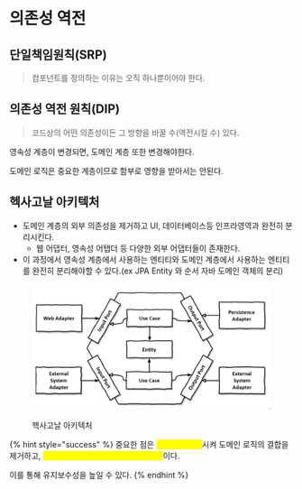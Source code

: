 # 의존성 역전



## 단일책임원칙(SRP)

> 컴포넌트를 정의하는 이유는 오직 하나뿐이어야 한다.

## 의존성 역전 원칙(DIP)

> 코드상의 어떤 의존성이든 그 방향을 바꿀 수(역전시킬 수) 있다.

영속성 계층이 변경되면, 도메인 계층 또한 변경해야한다.

도메인 로직은 중요한 계층이므로 함부로 영향을 받아서는 안된다.



## 헥사고날 아키텍처

* 도메인 계층의 외부 의존성을 제거하고 UI, 데이터베이스등 인프라영역과 완전히 분리시킨다.
  * 웹 어댑터, 영속성 어탭더 등 다양한 외부 어댑터들이 존재한다.
* 이 과정에서 영속성 계층에서 사용하는 엔티티와 도메인 계층에서 사용하는 엔티티를 완전히 분리해야할 수 있다.(ex JPA Entity 와 순서 자바 도메인 객체의 분리)

<figure><img src="../../.gitbook/assets/image.png" alt=""><figcaption><p>헥사고날 아키텍처</p></figcaption></figure>

{% hint style="success" %}
중요한 점은 <mark style="color:yellow;">의존성을 역전</mark>시켜 도메인 로직의 결합을 제거하고, <mark style="color:yellow;">코드의 변경할 이유의 수를 줄이는 것</mark>이다.

이를 통해 유지보수성을 높일 수 있다.
{% endhint %}



